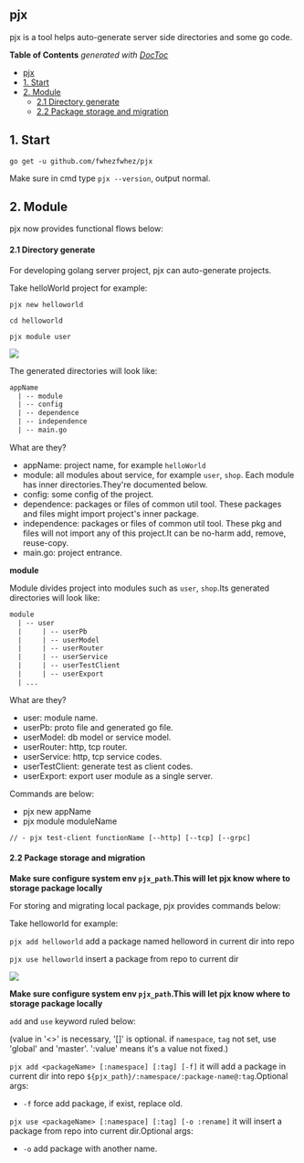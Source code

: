 ## pjx
pjx is a tool helps auto-generate server side directories and some go code.

<!-- START doctoc generated TOC please keep comment here to allow auto update -->
<!-- DON'T EDIT THIS SECTION, INSTEAD RE-RUN doctoc TO UPDATE -->
**Table of Contents**  *generated with [DocToc](https://github.com/thlorenz/doctoc)*

- [pjx](#pjx)
- [1. Start](#1-start)
- [2. Module](#2-module)
    - [2.1 Directory generate](#21-Directory-generate)
    - [2.2 Package storage and migration](#22-Package-storage-and-migration)

<!-- END doctoc generated TOC please keep comment here to allow auto update -->

## 1. Start
`go get -u github.com/fwhezfwhez/pjx`

Make sure in cmd type `pjx --version`, output normal.

## 2. Module
pjx now provides functional flows below:

#### 2.1 Directory generate
For developing golang server project, pjx can auto-generate projects.

Take helloWorld project for example:

`pjx new helloworld`

`cd helloworld`

`pjx module user`

<p align="left">
    <a href="http://i2.tiimg.com/684630/b10b449ce4e75370.gif"><img src="http://i2.tiimg.com/684630/b10b449ce4e75370.gif"></a>
</p>


The generated directories will look like:

```txt
appName
  | -- module
  | -- config
  | -- dependence
  | -- independence
  | -- main.go
```
What are they?

- appName: project name, for example `helloWorld`
- module: all modules about service, for example `user`, `shop`. Each module has inner directories.They're documented below.
- config: some config of the project.
- dependence: packages or files of common util tool. These packages and files might import project's inner package.
- independence: packages or files of common util tool. These pkg and files will not import any of this project.It can be no-harm add, remove, reuse-copy.
- main.go: project entrance.

**module**

Module divides project into modules such as `user`, `shop`.Its generated directories will look like:
```txt
module
  | -- user
  |     | -- userPb
  |     | -- userModel
  |     | -- userRouter
  |     | -- userService
  |     | -- userTestClient
  |     | -- userExport
  | ...
```

What are they?

- user: module name.
- userPb: proto file and generated go file.
- userModel: db model or service model.
- userRouter: http, tcp router.
- userService: http, tcp service codes.
- userTestClient: generate test as client codes.
- userExport: export user module as a single server.

Commands are below:

- pjx new appName
- pjx module moduleName

`// - pjx test-client functionName [--http] [--tcp] [--grpc]`

#### 2.2 Package storage and migration
**Make sure configure system env `pjx_path`.This will let pjx know where to storage package locally**

For storing and migrating local package, pjx provides commands below:

Take helloworld for example:

`pjx add helloworld` add a package named helloword in current dir into repo

`pjx use helloworld` insert a package from repo to current dir

<p align="left">
    <a href="http://i1.fuimg.com/684630/839f83b7f1f3669a.gif"><img src="http://i1.fuimg.com/684630/839f83b7f1f3669a.gif"></a>
</p>


**Make sure configure system env `pjx_path`.This will let pjx know where to storage package locally**

`add` and `use` keyword ruled below:

(value in '<>' is necessary, '[]' is optional. if `namespace`, `tag` not set, use 'global' and 'master'. ':value' means it's a value not fixed.)

`pjx add <packageName> [:namespace] [:tag] [-f]` it will add a package in current dir into repo `${pjx_path}/:namespace/:package-name@:tag`.Optional args:

- `-f` force add package, if exist, replace old.

`pjx use <packageName> [:namespace] [:tag] [-o :rename]` it will insert a package from repo into current dir.Optional args:

- `-o` add package with another name.
